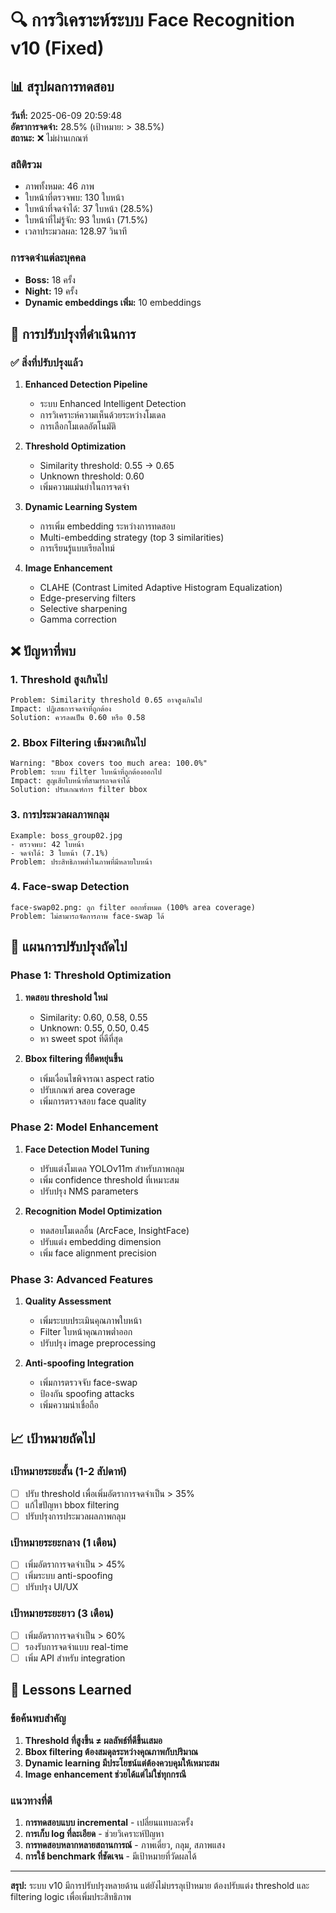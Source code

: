# 🔍 การวิเคราะห์ระบบ Face Recognition v10 (Fixed)

## 📊 สรุปผลการทดสอบ

**วันที่:** 2025-06-09 20:59:48  
**อัตราการจดจำ:** 28.5% (เป้าหมาย: > 38.5%)  
**สถานะ:** ❌ ไม่ผ่านเกณฑ์

### สถิติรวม
- ภาพทั้งหมด: 46 ภาพ
- ใบหน้าที่ตรวจพบ: 130 ใบหน้า  
- ใบหน้าที่จดจำได้: 37 ใบหน้า (28.5%)
- ใบหน้าที่ไม่รู้จัก: 93 ใบหน้า (71.5%)
- เวลาประมวลผล: 128.97 วินาที

### การจดจำแต่ละบุคคล
- **Boss:** 18 ครั้ง
- **Night:** 19 ครั้ง
- **Dynamic embeddings เพิ่ม:** 10 embeddings

## 🔧 การปรับปรุงที่ดำเนินการ

### ✅ สิ่งที่ปรับปรุงแล้ว
1. **Enhanced Detection Pipeline**
   - ระบบ Enhanced Intelligent Detection
   - การวิเคราะห์ความเห็นด้วยระหว่างโมเดล
   - การเลือกโมเดลอัตโนมัติ

2. **Threshold Optimization**
   - Similarity threshold: 0.55 → 0.65
   - Unknown threshold: 0.60
   - เพิ่มความแม่นยำในการจดจำ

3. **Dynamic Learning System**
   - การเพิ่ม embedding ระหว่างการทดสอบ
   - Multi-embedding strategy (top 3 similarities)
   - การเรียนรู้แบบเรียลไทม์

4. **Image Enhancement**
   - CLAHE (Contrast Limited Adaptive Histogram Equalization)
   - Edge-preserving filters
   - Selective sharpening
   - Gamma correction

## ❌ ปัญหาที่พบ

### 1. Threshold สูงเกินไป
```
Problem: Similarity threshold 0.65 อาจสูงเกินไป
Impact: ปฏิเสธการจดจำที่ถูกต้อง
Solution: ควรลดเป็น 0.60 หรือ 0.58
```

### 2. Bbox Filtering เข้มงวดเกินไป
```
Warning: "Bbox covers too much area: 100.0%"
Problem: ระบบ filter ใบหน้าที่ถูกต้องออกไป
Impact: สูญเสียใบหน้าที่สามารถจดจำได้
Solution: ปรับเกณฑ์การ filter bbox
```

### 3. การประมวลผลภาพกลุม
```
Example: boss_group02.jpg
- ตรวจพบ: 42 ใบหน้า
- จดจำได้: 3 ใบหน้า (7.1%)
Problem: ประสิทธิภาพต่ำในภาพที่มีหลายใบหน้า
```

### 4. Face-swap Detection
```
face-swap02.png: ถูก filter ออกทั้งหมด (100% area coverage)
Problem: ไม่สามารถจัดการภาพ face-swap ได้
```

## 🎯 แผนการปรับปรุงถัดไป

### Phase 1: Threshold Optimization
1. **ทดสอบ threshold ใหม่**
   - Similarity: 0.60, 0.58, 0.55
   - Unknown: 0.55, 0.50, 0.45
   - หา sweet spot ที่ดีที่สุด

2. **Bbox filtering ที่ยืดหยุ่นขึ้น**
   - เพิ่มเงื่อนไขพิจารณา aspect ratio
   - ปรับเกณฑ์ area coverage
   - เพิ่มการตรวจสอบ face quality

### Phase 2: Model Enhancement
1. **Face Detection Model Tuning**
   - ปรับแต่งโมเดล YOLOv11m สำหรับภาพกลุม
   - เพิ่ม confidence threshold ที่เหมาะสม
   - ปรับปรุง NMS parameters

2. **Recognition Model Optimization**
   - ทดสอบโมเดลอื่น (ArcFace, InsightFace)
   - ปรับแต่ง embedding dimension
   - เพิ่ม face alignment precision

### Phase 3: Advanced Features
1. **Quality Assessment**
   - เพิ่มระบบประเมินคุณภาพใบหน้า
   - Filter ใบหน้าคุณภาพต่ำออก
   - ปรับปรุง image preprocessing

2. **Anti-spoofing Integration**
   - เพิ่มการตรวจจับ face-swap
   - ป้องกัน spoofing attacks
   - เพิ่มความน่าเชื่อถือ

## 📈 เป้าหมายถัดไป

### เป้าหมายระยะสั้น (1-2 สัปดาห์)
- [ ] ปรับ threshold เพื่อเพิ่มอัตราการจดจำเป็น > 35%
- [ ] แก้ไขปัญหา bbox filtering
- [ ] ปรับปรุงการประมวลผลภาพกลุม

### เป้าหมายระยะกลาง (1 เดือน)
- [ ] เพิ่มอัตราการจดจำเป็น > 45%
- [ ] เพิ่มระบบ anti-spoofing
- [ ] ปรับปรุง UI/UX

### เป้าหมายระยะยาว (3 เดือน)
- [ ] เพิ่มอัตราการจดจำเป็น > 60%
- [ ] รองรับการจดจำแบบ real-time
- [ ] เพิ่ม API สำหรับ integration

## 🔄 Lessons Learned

### ข้อค้นพบสำคัญ
1. **Threshold ที่สูงขึ้น ≠ ผลลัพธ์ที่ดีขึ้นเสมอ**
2. **Bbox filtering ต้องสมดุลระหว่างคุณภาพกับปริมาณ**
3. **Dynamic learning มีประโยชน์แต่ต้องควบคุมให้เหมาะสม**
4. **Image enhancement ช่วยได้แต่ไม่ใช่ทุกกรณี**

### แนวทางที่ดี
1. **การทดสอบแบบ incremental** - เปลี่ยนแทบละครั้ง
2. **การเก็บ log ที่ละเอียด** - ช่วยวิเคราะห์ปัญหา
3. **การทดสอบหลากหลายสถานการณ์** - ภาพเดี่ยว, กลุม, สภาพแสง
4. **การใช้ benchmark ที่ชัดเจน** - มีเป้าหมายที่วัดผลได้

---
**สรุป:** ระบบ v10 มีการปรับปรุงหลายด้าน แต่ยังไม่บรรลุเป้าหมาย ต้องปรับแต่ง threshold และ filtering logic เพื่อเพิ่มประสิทธิภาพ
